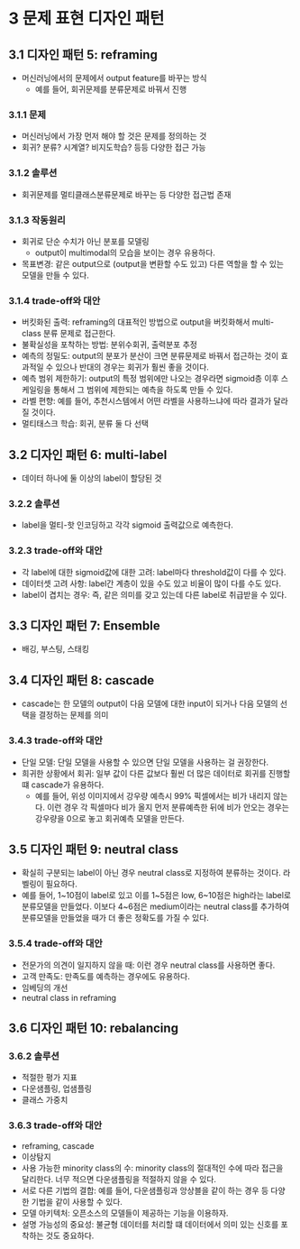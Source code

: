 # 3 문제 표현 디자인 패턴

## 3.1 디자인 패턴 5: reframing

- 머신러닝에서의 문제에서 output feature를 바꾸는 방식
  - 예를 들어, 회귀문제를 분류문제로 바꿔서 진행

### 3.1.1 문제

- 머신러닝에서 가장 먼저 해야 할 것은 문제를 정의하는 것
- 회귀? 분류? 시계열? 비지도학습? 등등 다양한 접근 가능

### 3.1.2 솔루션

- 회귀문제를 멀티클래스분류문제로 바꾸는 등 다양한 접근법 존재

### 3.1.3 작동원리

- 회귀로 단순 수치가 아닌 분포를 모델링
  - output이 multimodal의 모습을 보이는 경우 유용하다.
- 목표변경: 같은 output으로 (output을 변환할 수도 있고) 다른 역할을 할 수 있는 모델을 만들 수 있다.

### 3.1.4 trade-off와 대안

- 버킷화된 출력: reframing의 대표적인 방법으로 output을 버킷화해서 multi-class 분류 문제로 접근한다.
- 불확실성을 포착하는 방법: 분위수회귀, 출력분포 추정
- 예측의 정밀도: output의 분포가 분산이 크면 분류문제로 바꿔서 접근하는 것이 효과적일 수 있으나 반대의 경우는 회귀가 훨씬 좋을 것이다.
- 예측 범위 제한하기: output의 특정 범위에만 나오는 경우라면 sigmoid층 이후 스케일링을 통해서 그 범위에 제한되는 예측을 하도록 만들 수 있다.
- 라벨 편향: 예를 들어, 추천시스템에서 어떤 라벨을 사용하느냐에 따라 결과가 달라질 것이다.
- 멀티태스크 학습: 회귀, 분류 둘 다 선택

## 3.2 디자인 패턴 6: multi-label

- 데이터 하나에 둘 이상의 label이 할당된 것

### 3.2.2 솔루션

- label을 멀티-핫 인코딩하고 각각 sigmoid 출력값으로 예측한다.

### 3.2.3 trade-off와 대안

- 각 label에 대한 sigmoid값에 대한 고려: label마다 threshold값이 다를 수 있다.
- 데이터셋 고려 사항: label간 계층이 있을 수도 있고 비율이 많이 다를 수도 있다.
- label이 겹치는 경우: 즉, 같은 의미를 갖고 있는데 다른 label로 취급받을 수 있다.

## 3.3 디자인 패턴 7: Ensemble

- 배깅, 부스팅, 스태킹

## 3.4 디자인 패턴 8: cascade

- cascade는 한 모델의 output이 다음 모델에 대한 input이 되거나 다음 모델의 선택을 결정하는 문제를 의미

### 3.4.3 trade-off와 대안

- 단일 모델: 단일 모델을 사용할 수 있으면 단일 모델을 사용하는 걸 권장한다.
- 희귀한 상황에서 회귀: 일부 값이 다른 값보다 훨씬 더 많은 데이터로 회귀를 진행할 떄 cascade가 유용하다.
  - 예를 들어, 위성 이미지에서 강우량 예측시 99% 픽셀에서는 비가 내리지 않는다. 이런 경우 각 픽셀마다 비가 올지 먼저 분류예측한 뒤에 비가 안오는 경우는 강우량을 0으로 놓고 회귀예측 모델을 만든다.

## 3.5 디자인 패턴 9: neutral class

- 확실히 구분되는 label이 아닌 경우 neutral class로 지정하여 분류하는 것이다. 라벨링이 필요하다.
- 예를 들어, 1~10점이 label로 있고 이를 1~5점은 low, 6~10점은 high라는 label로 분류모델을 만들었다. 이보다 4~6점은 medium이라는 neutral class를 추가하여 분류모델을 만들었을 때가 더 좋은 정확도를 가질 수 있다.

### 3.5.4 trade-off와 대안

- 전문가의 의견이 일지하지 않을 때: 이런 경우 neutral class를 사용하면 좋다.
- 고객 만족도: 만족도를 예측하는 경우에도 유용하다.
- 임베딩의 개선
- neutral class in reframing

## 3.6 디자인 패턴 10: rebalancing

### 3.6.2 솔루션

- 적절한 평가 지표
- 다운샘플링, 업샘플링
- 클래스 가중치

### 3.6.3 trade-off와 대안

- reframing, cascade
- 이상탐지
- 사용 가능한 minority class의 수: minority class의 절대적인 수에 따라 접근을 달리한다. 너무 적으면 다운샘플링을 적절하지 않을 수 있다.
- 서로 다른 기법의 결합: 예를 들어, 다운샘플링과 앙상블을 같이 하는 경우 등 다양한 기법을 같이 사용할 수 있다.
- 모델 아키텍처: 오픈소스의 모델들이 제공하는 기능을 이용하자.
- 설명 가능성의 중요성: 불균형 데이터를 처리할 떄 데이터에서 의미 있는 신호를 포착하는 것도 중요하다.
